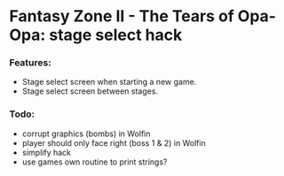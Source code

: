 # Fantasy Zone II - The Tears of Opa-Opa: stage select hack

### Features:
- Stage select screen when starting a new game.
- Stage select screen between stages.

### Todo:
- corrupt graphics (bombs) in Wolfin
- player should only face right (boss 1 & 2) in Wolfin
- simplify hack
- use games own routine to print strings?